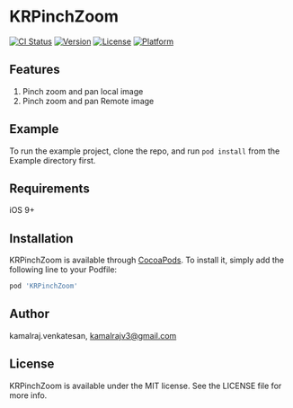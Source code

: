 # KRPinchZoom

[![CI Status](https://img.shields.io/travis/kamalraj.venkatesan/KRPinchZoom.svg?style=flat)](https://travis-ci.org/kamalraj.venkatesan/KRPinchZoom)
[![Version](https://img.shields.io/cocoapods/v/KRPinchZoom.svg?style=flat)](https://cocoapods.org/pods/KRPinchZoom)
[![License](https://img.shields.io/cocoapods/l/KRPinchZoom.svg?style=flat)](https://cocoapods.org/pods/KRPinchZoom)
[![Platform](https://img.shields.io/cocoapods/p/KRPinchZoom.svg?style=flat)](https://cocoapods.org/pods/KRPinchZoom)

## Features
1. Pinch zoom and pan local image
2. Pinch zoom and pan Remote image

## Example

To run the example project, clone the repo, and run `pod install` from the Example directory first.

## Requirements
iOS 9+

## Installation

KRPinchZoom is available through [CocoaPods](https://cocoapods.org). To install
it, simply add the following line to your Podfile:

```ruby
pod 'KRPinchZoom'
```

## Author

kamalraj.venkatesan, kamalrajv3@gmail.com

## License

KRPinchZoom is available under the MIT license. See the LICENSE file for more info.
